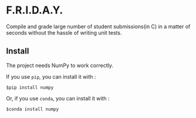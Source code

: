 # F.R.I.D.A.Y.
Compile and grade large number of student submissions(in C) in a matter of seconds without the hassle of writing unit tests.

## Install
The project needs NumPy to work correctly.

If you use ```pip```, you can install it with :

```$pip install numpy```

Or, if you use ```conda```, you can install it with :

```$conda install numpy```
